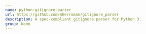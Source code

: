 ```yaml
---
name: python-gitignore-parser
url: https://github.com/mherrmann/gitignore_parser
description: A spec-compliant gitignore parser for Python 3.
group: None
---
```

